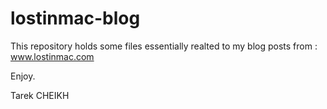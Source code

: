 lostinmac-blog
==============

This repository holds some files essentially realted to my blog posts from : www.lostinmac.com

Enjoy.

Tarek CHEIKH
